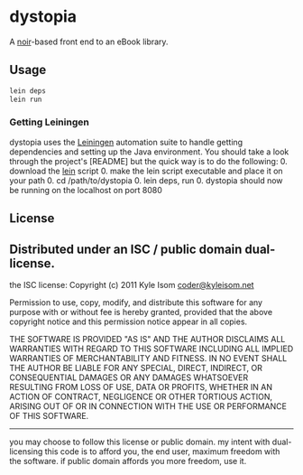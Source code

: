 # dystopia

A [noir](http://www.webnoir.org)-based front end to an eBook library.

## Usage

```bash
lein deps
lein run
```

### Getting Leiningen
dystopia uses the [Leiningen](https://github.com/technomancy/leiningen) 
automation suite to handle getting dependencies and setting up the Java 
environment. You should take a look through the project's 
[README]
but the quick way is to do the following:
0. download the [lein](https://raw.github.com/technomancy/leiningen/stable/bin/lein)
script
0. make the lein script executable and place it on your path
0. cd /path/to/dystopia
0. lein deps, run
0. dystopia should now be running on the localhost on port 8080

## License

Distributed under an ISC / public domain dual-license.
--------------------------------------------------------------------------------

the ISC license:
Copyright (c) 2011 Kyle Isom <coder@kyleisom.net>

Permission to use, copy, modify, and distribute this software for any
purpose with or without fee is hereby granted, provided that the above 
copyright notice and this permission notice appear in all copies.

THE SOFTWARE IS PROVIDED "AS IS" AND THE AUTHOR DISCLAIMS ALL WARRANTIES
WITH REGARD TO THIS SOFTWARE INCLUDING ALL IMPLIED WARRANTIES OF
MERCHANTABILITY AND FITNESS. IN NO EVENT SHALL THE AUTHOR BE LIABLE FOR
ANY SPECIAL, DIRECT, INDIRECT, OR CONSEQUENTIAL DAMAGES OR ANY DAMAGES
WHATSOEVER RESULTING FROM LOSS OF USE, DATA OR PROFITS, WHETHER IN AN
ACTION OF CONTRACT, NEGLIGENCE OR OTHER TORTIOUS ACTION, ARISING OUT OF
OR IN CONNECTION WITH THE USE OR PERFORMANCE OF THIS SOFTWARE. 

--------------------------------------------------------------------------------

you may choose to follow this license or public domain. my intent with
dual-licensing this code is to afford you, the end user, maximum freedom
with the software. if public domain affords you more freedom, use it.




